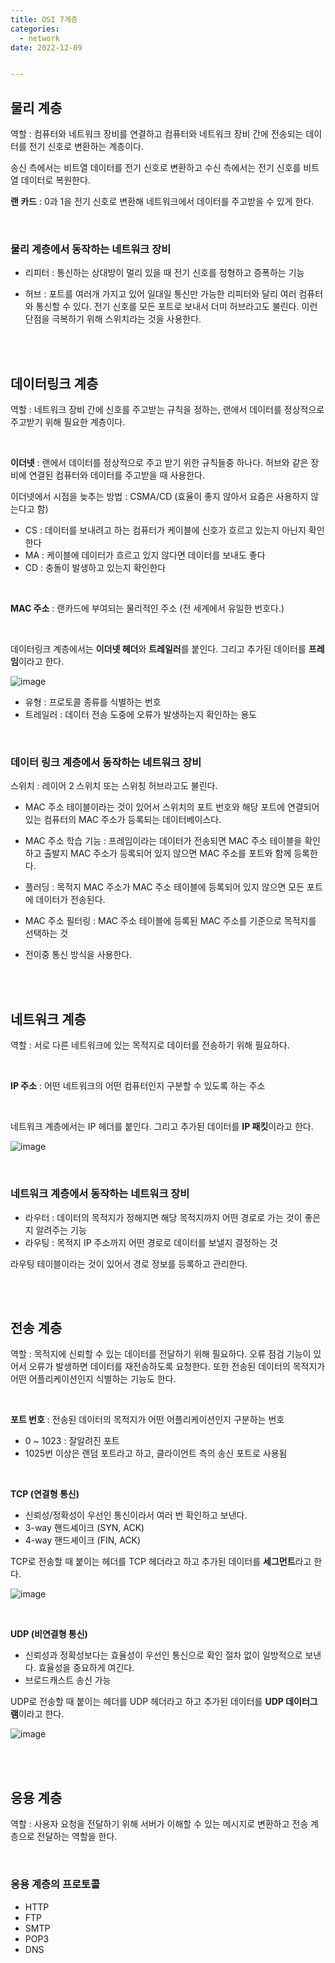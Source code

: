 ```yaml
---
title: OSI 7계층
categories:
  - network
date: 2022-12-09


---
```






## 물리 계층

역할 : 컴퓨터와 네트워크 장비를 연결하고 컴퓨터와 네트워크 장비 간에 전송되는 데이터를 전기 신호로 변환하는 계층이다.

송신 측에서는 비트열 데이터를 전기 신호로 변환하고 수신 측에서는 전기 신호를 비트열 데이터로 복원한다.

**랜 카드** : 0과 1을 전기 신호로 변환해 네트워크에서 데이터를 주고받을 수 있게 한다.


<br/>

### 물리 계층에서 동작하는 네트워크 장비

- 리피터 : 통신하는 상대방이 멀리 있을 때 전기 신호를 정형하고 증폭하는 기능 

- 허브 : 포트를 여러개 가지고 있어 일대일 통신만 가능한 리피터와 달리 여러 컴퓨터와 통신할 수 있다. 전기 신호를 모든 포트로 보내서 더미 허브라고도 불린다. 이런 단점을 극복하기 위해 스위치라는 것을 사용한다.



<br/>
<br/>


## 데이터링크 계층

역할 : 네트워크 장비 간에 신호를 주고받는 규칙을 정하는, 랜에서 데이터를 정상적으로 주고받기 위해 필요한 계층이다.

<br/>

**이더넷** : 랜에서 데이터를 정상적으로 주고 받기 위한 규칙들중 하나다. 허브와 같은 장비에 연결된 컴퓨터와 데이터를 주고받을 때 사용한다.

이더넷에서 시점을 늦추는 방법 : CSMA/CD (효율이 좋지 않아서 요즘은 사용하지 않는다고 함)

- CS : 데이터를 보내려고 하는 컴퓨터가 케이블에 신호가 흐르고 있는지 아닌지 확인한다
- MA : 케이블에 데이터가 흐르고 있지 않다면 데이터를 보내도 좋다
- CD : 충돌이 발생하고 있는지 확인한다

<br/>


**MAC 주소** : 랜카드에 부여되는 물리적인 주소 (전 세계에서 유일한 번호다.)

<br/>

데이터링크 계층에서는 **이더넷 헤더**와 **트레일러**를 붙인다. 그리고 추가된 데이터를 **프레임**이라고 한다.

![image](https://user-images.githubusercontent.com/67885363/206896992-348783a7-e290-4fc8-8766-82f2f7fdf16a.png)

- 유형 : 프로토콜 종류를 식별하는 번호
- 트레일러 : 데이터 전송 도중에 오류가 발생하는지 확인하는 용도


<br/>


### 데이터 링크 계층에서 동작하는 네트워크 장비

스위치 : 레이어 2 스위치 또는 스위칭 허브라고도 불린다.

- MAC 주소 테이블이라는 것이 있어서 스위치의 포트 번호와 해당 포트에 연결되어 있는 컴퓨터의 MAC 주소가 등록되는 데이터베이스다.

- MAC 주소 학습 기능 : 프레임이라는 데이터가 전송되면 MAC 주소 테이블을 확인하고 출발지 MAC 주소가 등록되어 있지 않으면 MAC 주소를 포트와 함께 등록한다.

- 플러딩 : 목적지 MAC 주소가 MAC 주소 테이블에 등록되어 있지 않으면 모든 포트에 데이터가 전송된다.

- MAC 주소 필터링 : MAC 주소 테이블에 등록된 MAC 주소를 기준으로 목적지를 선택하는 것

- 전이중 통신 방식을 사용한다.



<br/>
<br/>


## 네트워크 계층

역할 : 서로 다른 네트워크에 있는 목적지로 데이터를 전송하기 위해 필요하다.

<br/>

**IP 주소** : 어떤 네트워크의 어떤 컴퓨터인지 구분할 수 있도록 하는 주소

<br/>

네트워크 계층에서는 IP 헤더를 붙인다. 그리고 추가된 데이터를 **IP 패킷**이라고 한다.

![image](https://user-images.githubusercontent.com/67885363/206901171-2aecb7d4-3f72-4a19-ab77-3af124f0a0fa.png)

<br/>

### 네트워크 계층에서 동작하는 네트워크 장비

- 라우터 : 데이터의 목적지가 정해지면 해당 목적지까지 어떤 경로로 가는 것이 좋은지 알려주는 기능
- 라우팅 : 목적지 IP 주소까지 어떤 경로로 데이터를 보낼지 결정하는 것

라우팅 테이블이라는 것이 있어서 경로 정보를 등록하고 관리한다.



<br/>
<br/>


## 전송 계층

역할 : 목적지에 신뢰할 수 있는 데이터를 전달하기 위해 필요하다. 오류 점검 기능이 있어서 오류가 발생하면 데이터를 재전송하도록 요청한다. 또한 전송된 데이터의 목적지가 어떤 어플리케이션인지 식별하는 기능도 한다.

<br/>

**포트 번호** : 전송된 데이터의 목적지가 어떤 어플리케이션인지 구분하는 번호

- 0 ~ 1023 : 잘알려진 포트
- 1025번 이상은 랜덤 포트라고 하고, 클라이언트 측의 송신 포트로 사용됨

<br/>

**TCP (연결형 통신)**

- 신뢰성/정확성이 우선인 통신이라서 여러 번 확인하고 보낸다.
- 3-way 핸드셰이크 (SYN, ACK)
- 4-way 핸드셰이크 (FIN, ACK)

TCP로 전송할 때 붙이는 헤더를 TCP 헤더라고 하고 추가된 데이터를 **세그먼트**라고 한다.

![image](https://user-images.githubusercontent.com/67885363/206906538-0d87346e-eada-42ba-aa3d-e86b38f23038.png)

<br/>

**UDP (비연결형 통신)**

- 신뢰성과 정확성보다는 효율성이 우선인 통신으로 확인 절차 없이 일방적으로 보낸다. 효율성을 중요하게 여긴다.
- 브로드캐스트 송신 가능



UDP로 전송할 때 붙이는 헤더를 UDP 헤더라고 하고 추가된 데이터를 **UDP 데이터그램**이라고 한다.

![image](https://user-images.githubusercontent.com/67885363/206906863-3d6d6c64-12b0-435b-a620-e653efac55bf.png)



<br/>
<br/>


## 응용 계층

역할 : 사용자 요청을 전달하기 위해 서버가 이해할 수 있는 메시지로 변환하고 전송 계층으로 전달하는 역할을 한다. 

<br/>

### 응용 계층의 프로토콜

- HTTP
- FTP
- SMTP
- POP3
- DNS

